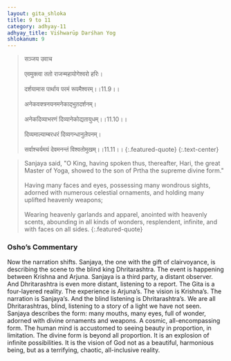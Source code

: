 ```yaml
---
layout: gita_shloka
title: 9 to 11
category: adhyay-11
adhyay_title: Viśhwarūp Darśhan Yog
shlokanum: 9
---
```


> सञ्जय उवाच<br><br>एवमुक्त्वा ततो राजन्महायोगेश्वरो हरिः।<br><br>दर्शयामास पार्थाय परमं रूपमैश्वरम्।।11.9।।<br><br>अनेकवक्त्रनयनमनेकाद्भुतदर्शनम्।<br><br>अनेकदिव्याभरणं दिव्यानेकोद्यतायुधम्।।11.10।।<br><br>दिव्यमाल्याम्बरधरं दिव्यगन्धानुलेपनम्।<br><br>सर्वाश्चर्यमयं देवमनन्तं विश्वतोमुखम्।।11.11।।
{:.featured-quote} 
{:.text-center}

> Sanjaya said, "O King, having spoken thus, thereafter, Hari, the great Master of Yoga, showed to the son of Prtha the supreme divine form."<br><br>Having many faces and eyes, possessing many wondrous sights, adorned with numerous celestial ornaments, and holding many uplifted heavenly weapons;<br><br>Wearing heavenly garlands and apparel, anointed with heavenly scents, abounding in all kinds of wonders, resplendent, infinite, and with faces on all sides.
{:.featured-quote}

### Osho’s Commentary
Now the narration shifts. Sanjaya, the one with the gift of clairvoyance, is describing the scene to the blind king Dhritarashtra.
The event is happening between Krishna and Arjuna. Sanjaya is a third party, a distant observer. And Dhritarashtra is even more distant, listening to a report. The Gita is a four-layered reality. The experience is Arjuna’s. The vision is Krishna’s. The narration is Sanjaya’s. And the blind listening is Dhritarashtra’s. We are all Dhritarashtras, blind, listening to a story of a light we have not seen.
Sanjaya describes the form: many mouths, many eyes, full of wonder, adorned with divine ornaments and weapons. A cosmic, all-encompassing form.
The human mind is accustomed to seeing beauty in proportion, in limitation. The divine form is beyond all proportion. It is an explosion of infinite possibilities. It is the vision of God not as a beautiful, harmonious being, but as a terrifying, chaotic, all-inclusive reality.
